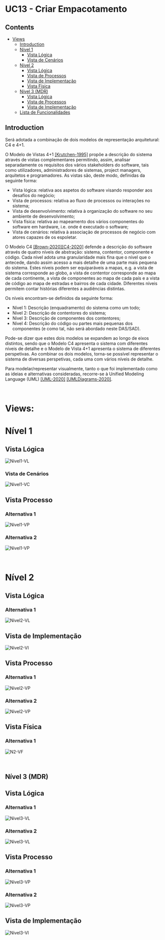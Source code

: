 # UC13 - Criar Empacotamento

## Contents
- [Views](#views)
	- [Introduction](#introduction)
	- [Nível 1](#nível-1)
		- [Vista Lógica](#vista-lógica)
		- [Vista de Cenários](#vista-de-cenários)
	- [Nível 2](#nível-2)
		- [Vista Lógica](#vista-lógica-1)
		- [Vista de Processos](#vista-de-processos)
		- [Vista de Implementação](#vista-de-implementação)
		- [Vista Física](#vista-física)
   - [Nível 3 (MDR)](#nível-3-mdr)
		- [Vista Lógica](#vista-lógica-2)
		- [Vista de Processos](#vista-de-processos-1)
		- [Vista de Implementação](#vista-de-implementação-1)
	- [Lista de Funcionalidades](Planeamento.md)

## Introduction
Será adotada a combinação de dois modelos de representação arquitetural: C4 e 4+1.

O Modelo de Vistas 4+1 [[Krutchen-1995]](References.md#Kruchten-1995) propõe a descrição do sistema através de vistas complementares permitindo, assim, analisar separadamente os requisitos dos vários stakeholders do software, tais como utilizadores, administradores de sistemas, project managers, arquitetos e programadores. As vistas são, deste modo, definidas da seguinte forma:

- Vista lógica: relativa aos aspetos do software visando responder aos desafios do negócio;
- Vista de processos: relativa ao fluxo de processos ou interações no sistema;
- Vista de desenvolvimento: relativa à organização do software no seu ambiente de desenvolvimento;
- Vista física: relativa ao mapeamento dos vários componentes do software em hardware, i.e. onde é executado o software;
- Vista de cenários: relativa à associação de processos de negócio com atores capazes de os espoletar.

O Modelo C4 [[Brown-2020]](References.md#Brown-2020)[[C4-2020]](References.md#C4-2020) defende a descrição do software através de quatro níveis de abstração: sistema, contentor, componente e código. Cada nível adota uma granularidade mais fina que o nível que o antecede, dando assim acesso a mais detalhe de uma parte mais pequena do sistema. Estes níveis podem ser equiparáveis a mapas, e.g. a vista de sistema corresponde ao globo, a vista de contentor corresponde ao mapa de cada continente, a vista de componentes ao mapa de cada país e a vista de código ao mapa de estradas e bairros de cada cidade.
Diferentes níveis permitem contar histórias diferentes a audiências distintas.

Os níveis encontram-se definidos da seguinte forma:
- Nível 1: Descrição (enquadramento) do sistema como um todo;
- Nível 2: Descrição de contentores do sistema;
- Nível 3: Descrição de componentes dos contentores;
- Nível 4: Descrição do código ou partes mais pequenas dos componentes (e como tal, não será abordado neste DAS/SAD).

Pode-se dizer que estes dois modelos se expandem ao longo de eixos distintos, sendo que o Modelo C4 apresenta o sistema com diferentes níveis de detalhe e o Modelo de Vista 4+1 apresenta o sistema de diferentes perspetivas. Ao combinar os dois modelos, torna-se possível representar o sistema de diversas perspetivas, cada uma com vários níveis de detalhe.

Para modelar/representar visualmente, tanto o que foi implementado como as ideias e alternativas consideradas, recorre-se à Unified Modeling Language (UML) [[UML-2020]](References.md#UML-2020) [[UMLDiagrams-2020]](References.md#UMLDiagrams-2020).

<br>

# Views:

# Nível 1
## Vista Lógica

![Nivel1-VL](N1_VL.svg)

### Vista de Cenários

![Nivel1-VC](N1_VC.svg)

## Vista Processo

### Alternativa 1

![Nivel1-VP](N1_VP_alt1.svg)

### Alternativa 2

![Nivel1-VP](N1_VP_alt2.svg)

<br>

# Nível 2
## Vista Lógica

### Alternativa 1

![Nivel2-VL](N2_VL.svg)


## Vista de Implementação
![Nivel2-VI](N2_VI.svg)

## Vista Processo

### Alternativa 1

![Nivel2-VP](N2_VP_alt1.svg)

### Alternativa 2

![Nivel2-VP](N2_VP_alt2.svg)

## Vista Física

### Alternativa 1
![N2-VF](N2_VF.svg)

<br>

## Nível 3 (MDR)

## Vista Lógica

### Alternativa 1
![Nivel3-VL](N3_VL_alt1.svg)

### Alternativa 2
![Nivel3-VL](N3_VL_alt2.svg)

## Vista Processo

### Alternativa 1

![Nivel3-VP](N3_VP_alt1.svg)

### Alternativa 2

![Nivel3-VP](N3_VP_alt2.svg)


## Vista de Implementação
![Nivel3-VI](N3_VI.svg)